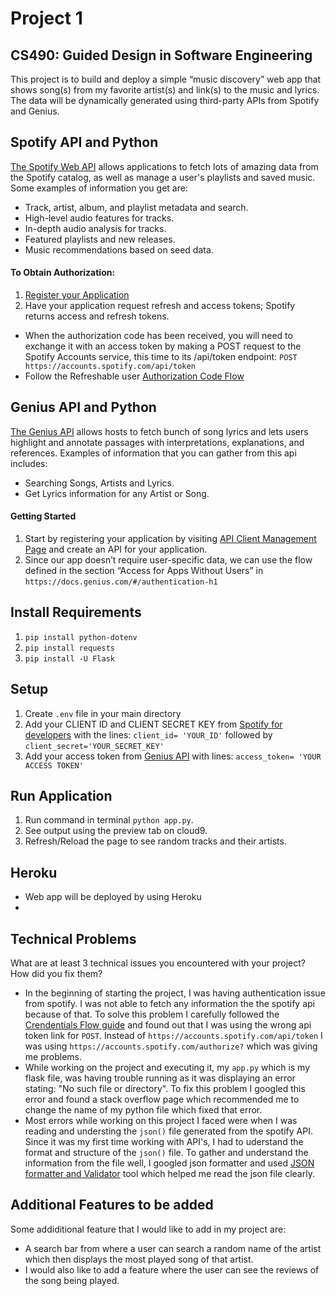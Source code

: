 # Project 1
## CS490: Guided Design in Software Engineering
This project is to build and deploy a simple “music discovery” web app that shows song(s) from my favorite artist(s) and link(s) to the music and lyrics. The data will be dynamically generated using third-party APIs from Spotify and Genius.

## Spotify API and Python
[The Spotify Web API](https://developer.spotify.com/documentation/web-api/) allows applications to fetch lots of amazing data from the Spotify catalog, as well as manage a user's playlists and saved music. Some examples of information you get are:
* Track, artist, album, and playlist metadata and search.
* High-level audio features for tracks.
* In-depth audio analysis for tracks.
* Featured playlists and new releases.
* Music recommendations based on seed data.

#### To Obtain Authorization:
1. [Register your Application](https://developer.spotify.com/documentation/general/guides/app-settings/#register-your-app)
2. Have your application request refresh and access tokens; Spotify returns access and refresh tokens.
* When the authorization code has been received, you will need to exchange it with an access token by making a POST request to the Spotify Accounts service, this time to its /api/token endpoint: `POST https://accounts.spotify.com/api/token`
* Follow the Refreshable user [Authorization Code Flow](https://developer.spotify.com/documentation/general/guides/authorization-guide/#authorization-code-flow)

## Genius API and Python
[The Genius API](https://docs.genius.com/#/getting-started-h1) allows hosts to fetch bunch of song lyrics and lets users highlight and annotate passages with interpretations, explanations, and references. Examples of information that you can gather from this api includes:
* Searching Songs, Artists and Lyrics. 
* Get Lyrics information for any Artist or Song.

#### Getting Started
1. Start by registering your application by visiting [API Client Management Page](http://genius.com/api-clients) and create an API for your application.
2. Since our app doesn’t require user-specific data, we can use the flow defined in the section “Access for Apps Without Users” in `https://docs.genius.com/#/authentication-h1`

## Install Requirements
1. `pip install python-dotenv`
2. `pip install requests`
3. `pip install -U Flask`

## Setup
1. Create `.env` file in your main directory
2. Add your CLIENT ID and CLIENT SECRET KEY from [Spotify for developers](https://developer.spotify.com/dashboard/) with the lines: `client_id= 'YOUR_ID'` followed by `client_secret='YOUR_SECRET_KEY'`
3. Add your access token from [Genius API](http://genius.com/api-clients) with lines: `access_token= 'YOUR ACCESS TOKEN'`

## Run Application
1. Run command in terminal `python app.py`.
2. See output using the preview tab on cloud9. 
3. Refresh/Reload the page to see random tracks and their artists.

## Heroku
* Web app will be deployed by using Heroku
* 

## Technical Problems
What are at least 3 technical issues you encountered with your project? How did you fix them?
* In the beginning of starting the project, I was having authentication issue from spotify. I was not able to fetch any information the the spotify api because of that. To solve this problem
I carefully followed the [Crendentials Flow guide](https://developer.spotify.com/documentation/general/guides/authorization-guide/#client-credentials-flow) and found out that I was using the wrong
api token link for `POST`. Instead of `https://accounts.spotify.com/api/token` I was using `https://accounts.spotify.com/authorize?` which was giving me problems.
* While working on the project and executing it, my `app.py` which is my flask file, was having trouble running as it was displaying an error stating: "No such file or directory". 
To fix this problem I googled this error and found a stack overflow page which recommended me to change the name of my python file which fixed that error.
* Most errors while working on this project I faced were when I was reading and understing the `json()` file generated from the spotify API. Since it was my first time working with API's, I had to 
uderstand the format and structure of the `json()` file. To gather and understand the information from the file well, I googled json formatter and used [JSON formatter and Validator](https://jsonformatter.curiousconcept.com/) tool 
which helped me read the json file clearly.

## Additional Features to be added
Some addiditional feature that I would like to add in my project are:
* A search bar from where a user can search a random name of the artist which then displays the most played song of that artist.
* I would also like to add a feature where the user can see the reviews of the song being played.

